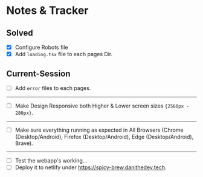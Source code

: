 # Notes & Tracker

## Solved
- [x] Configure Robots file
- [x] Add `loading.tsx` file to each pages Dir.

## Current-Session
- [ ] Add `error` files to each pages.
----
- [ ] Make Design Responsive both Higher & Lower screen sizes `{2560px - 280px}`.
----
- [ ] Make sure everything running as expected in All Browsers (Chrome (Desktop/Android), Firefox (Desktop/Android), Edge (Desktop/Android), Brave).
----
- [ ] Test the webapp's working...
- [ ] Deploy it to netlify under https://spicy-brew.danithedev.tech.